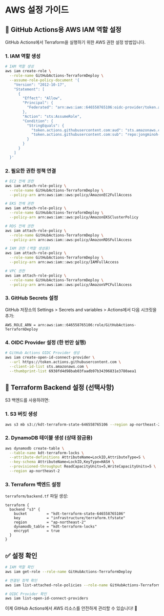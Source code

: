 # AWS 설정 가이드

## 🔑 GitHub Actions용 AWS IAM 역할 설정

GitHub Actions에서 Terraform을 실행하기 위한 AWS 권한 설정 방법입니다.

### 1. IAM 역할 생성

```bash
# IAM 역할 생성
aws iam create-role \
  --role-name GitHubActions-TerraformDeploy \
  --assume-role-policy-document '{
    "Version": "2012-10-17",
    "Statement": [
      {
        "Effect": "Allow",
        "Principal": {
          "Federated": "arn:aws:iam::646558765106:oidc-provider/token.actions.githubusercontent.com"
        },
        "Action": "sts:AssumeRole",
        "Condition": {
          "StringEquals": {
            "token.actions.githubusercontent.com:aud": "sts.amazonaws.com",
            "token.actions.githubusercontent.com:sub": "repo:jongminoh-bsp/KDT:ref:refs/heads/dev"
          }
        }
      }
    ]
  }'
```

### 2. 필요한 권한 정책 연결

```bash
# EC2 전체 권한
aws iam attach-role-policy \
  --role-name GitHubActions-TerraformDeploy \
  --policy-arn arn:aws:iam::aws:policy/AmazonEC2FullAccess

# EKS 전체 권한  
aws iam attach-role-policy \
  --role-name GitHubActions-TerraformDeploy \
  --policy-arn arn:aws:iam::aws:policy/AmazonEKSClusterPolicy

# RDS 전체 권한
aws iam attach-role-policy \
  --role-name GitHubActions-TerraformDeploy \
  --policy-arn arn:aws:iam::aws:policy/AmazonRDSFullAccess

# IAM 권한 (역할 생성용)
aws iam attach-role-policy \
  --role-name GitHubActions-TerraformDeploy \
  --policy-arn arn:aws:iam::aws:policy/IAMFullAccess

# VPC 권한
aws iam attach-role-policy \
  --role-name GitHubActions-TerraformDeploy \
  --policy-arn arn:aws:iam::aws:policy/AmazonVPCFullAccess
```

### 3. GitHub Secrets 설정

GitHub 저장소의 Settings > Secrets and variables > Actions에서 다음 시크릿을 추가:

```
AWS_ROLE_ARN = arn:aws:iam::646558765106:role/GitHubActions-TerraformDeploy
```

### 4. OIDC Provider 설정 (한 번만 실행)

```bash
# GitHub Actions OIDC Provider 생성
aws iam create-open-id-connect-provider \
  --url https://token.actions.githubusercontent.com \
  --client-id-list sts.amazonaws.com \
  --thumbprint-list 6938fd4d98bab03faadb97b34396831e3780aea1
```

## 🔧 Terraform Backend 설정 (선택사항)

S3 백엔드를 사용하려면:

### 1. S3 버킷 생성

```bash
aws s3 mb s3://kdt-terraform-state-646558765106 --region ap-northeast-2
```

### 2. DynamoDB 테이블 생성 (상태 잠금용)

```bash
aws dynamodb create-table \
  --table-name kdt-terraform-locks \
  --attribute-definitions AttributeName=LockID,AttributeType=S \
  --key-schema AttributeName=LockID,KeyType=HASH \
  --provisioned-throughput ReadCapacityUnits=5,WriteCapacityUnits=5 \
  --region ap-northeast-2
```

### 3. Terraform 백엔드 설정

`terraform/backend.tf` 파일 생성:

```hcl
terraform {
  backend "s3" {
    bucket         = "kdt-terraform-state-646558765106"
    key            = "infrastructure/terraform.tfstate"
    region         = "ap-northeast-2"
    dynamodb_table = "kdt-terraform-locks"
    encrypt        = true
  }
}
```

## ✅ 설정 확인

```bash
# IAM 역할 확인
aws iam get-role --role-name GitHubActions-TerraformDeploy

# 연결된 정책 확인
aws iam list-attached-role-policies --role-name GitHubActions-TerraformDeploy

# OIDC Provider 확인
aws iam list-open-id-connect-providers
```

이제 GitHub Actions에서 AWS 리소스를 안전하게 관리할 수 있습니다! 🚀
